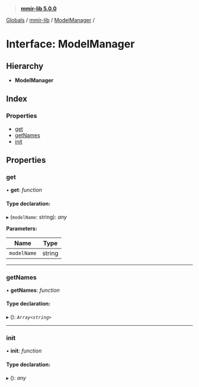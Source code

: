> **[mmir-lib 5.0.0](../README.md)**

[Globals](../README.md) / [mmir-lib](../modules/mmir_lib.md) / [ModelManager](mmir_lib.modelmanager.md) /

# Interface: ModelManager

## Hierarchy

* **ModelManager**

## Index

### Properties

* [get](mmir_lib.modelmanager.md#get)
* [getNames](mmir_lib.modelmanager.md#getnames)
* [init](mmir_lib.modelmanager.md#init)

## Properties

###  get

• **get**: *function*

#### Type declaration:

▸ (`modelName`: string): *any*

**Parameters:**

Name | Type |
------ | ------ |
`modelName` | string |

___

###  getNames

• **getNames**: *function*

#### Type declaration:

▸ (): *`Array<string>`*

___

###  init

• **init**: *function*

#### Type declaration:

▸ (): *any*